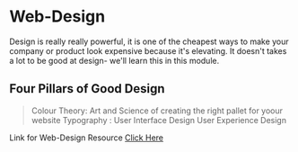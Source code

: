 # Web-Design

Design is really really powerful, it is one of the cheapest ways to make your company or product look expensive because it's elevating. It doesn't takes a lot to be good at design- we'll learn this in this module.

## Four Pillars of Good Design

> Colour Theory: Art and Science of creating the right pallet for yoour website
> Typography :
> User Interface Design
> User Experience Design

Link for Web-Design Resource [Click Here](https://docs.google.com/document/d/e/2PACX-1vSP-5wREB585v40Kp5trPosLyHG_z7EhVgvx0CJJmU1-CGD3DTISxpA8FBCowSTssY-wuhff-llWOgM/pub)
